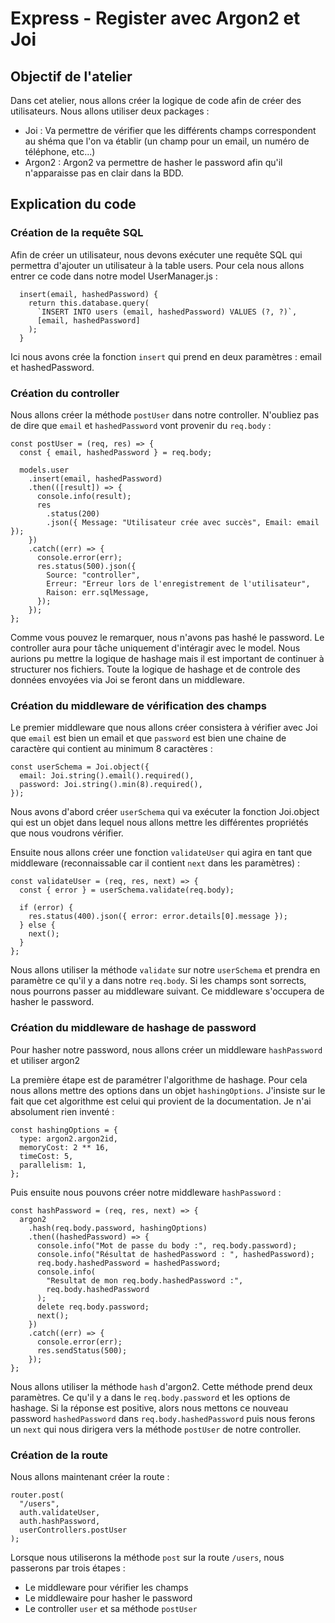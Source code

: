 # Express - Register avec Argon2 et Joi

## Objectif de l'atelier

Dans cet atelier, nous allons créer la logique de code afin de créer des utilisateurs. Nous allons utiliser deux packages :

- Joi : Va permettre de vérifier que les différents champs correspondent au shéma que l'on va établir (un champ pour un email, un numéro de téléphone, etc...)
- Argon2 : Argon2 va permettre de hasher le password afin qu'il n'apparaisse pas en clair dans la BDD.


## Explication du code

### Création de la requête SQL

Afin de créer un utilisateur, nous devons exécuter une requête SQL qui permettra d'ajouter un utilisateur à la table users. Pour cela nous allons entrer ce code dans notre model UserManager.js :

```
  insert(email, hashedPassword) {
    return this.database.query(
      `INSERT INTO users (email, hashedPassword) VALUES (?, ?)`,
      [email, hashedPassword]
    );
  }
```

Ici nous avons crée la fonction `insert` qui prend en deux paramètres : email et hashedPassword.

### Création du controller

Nous allons créer la méthode `postUser` dans notre controller. N'oubliez pas de dire que `email` et `hashedPassword` vont provenir du `req.body` :

```
const postUser = (req, res) => {
  const { email, hashedPassword } = req.body;

  models.user
    .insert(email, hashedPassword)
    .then(([result]) => {
      console.info(result);
      res
        .status(200)
        .json({ Message: "Utilisateur crée avec succès", Email: email });
    })
    .catch((err) => {
      console.error(err);
      res.status(500).json({
        Source: "controller",
        Erreur: "Erreur lors de l'enregistrement de l'utilisateur",
        Raison: err.sqlMessage,
      });
    });
};
```

Comme vous pouvez le remarquer, nous n'avons pas hashé le password.
Le controller aura pour tâche uniquement d'intéragir avec le model. Nous aurions pu mettre la logique de hashage mais il est important de continuer à structurer nos fichiers.
Toute la logique de hashage et de controle des données envoyées via Joi se feront dans un middleware. 

### Création du middleware de vérification des champs

Le premier middleware que nous allons créer consistera à vérifier avec Joi que `email` est bien un email et que `password` est bien une chaine de caractère qui contient au minimum 8 caractères :

```
const userSchema = Joi.object({
  email: Joi.string().email().required(),
  password: Joi.string().min(8).required(),
});
```

Nous avons d'abord créer `userSchema` qui va exécuter la fonction Joi.object qui est un objet dans lequel nous allons mettre les différentes propriétés que nous voudrons vérifier.

Ensuite nous allons créer une fonction `validateUser` qui agira en tant que middleware (reconnaissable car il contient `next` dans les paramètres) :

```
const validateUser = (req, res, next) => {
  const { error } = userSchema.validate(req.body);

  if (error) {
    res.status(400).json({ error: error.details[0].message });
  } else {
    next();
  }
};
```

Nous allons utiliser la méthode `validate` sur notre `userSchema` et prendra en paramètre ce qu'il y a dans notre `req.body`.
Si les champs sont sorrects, nous pourrons passer au middleware suivant. Ce middleware s'occupera de hasher le password.

### Création du middleware de hashage de password

Pour hasher notre password, nous allons créer un middleware `hashPassword` et utiliser argon2

La première étape est de paramétrer l'algorithme de hashage. Pour cela nous allons mettre des options dans un objet `hashingOptions`. J'insiste sur le fait que cet algorithme est celui qui provient de la documentation. Je n'ai absolument rien inventé :

```
const hashingOptions = {
  type: argon2.argon2id,
  memoryCost: 2 ** 16,
  timeCost: 5,
  parallelism: 1,
};
```

Puis ensuite nous pouvons créer notre middleware `hashPassword` :

```
const hashPassword = (req, res, next) => {
  argon2
    .hash(req.body.password, hashingOptions)
    .then((hashedPassword) => {
      console.info("Mot de passe du body :", req.body.password);
      console.info("Résultat de hashedPassword : ", hashedPassword);
      req.body.hashedPassword = hashedPassword;
      console.info(
        "Resultat de mon req.body.hashedPassword :",
        req.body.hashedPassword
      );
      delete req.body.password;
      next();
    })
    .catch((err) => {
      console.error(err);
      res.sendStatus(500);
    });
};
```

Nous allons utiliser la méthode `hash` d'argon2. Cette méthode prend deux paramètres. Ce qu'il y a dans le `req.body.password` et les options de hashage.
Si la réponse est positive, alors nous mettons ce nouveau password `hashedPassword` dans `req.body.hashedPassword` puis nous ferons un `next` qui nous dirigera vers la méthode `postUser` de notre controller.

### Création de la route

Nous allons maintenant créer la route :

```
router.post(
  "/users",
  auth.validateUser,
  auth.hashPassword,
  userControllers.postUser
);
```

Lorsque nous utiliserons la méthode `post` sur la route `/users`, nous passerons par trois étapes :
- Le middleware pour vérifier les champs
- Le middlewaire pour hasher le password
- Le controller `user` et sa méthode `postUser`
